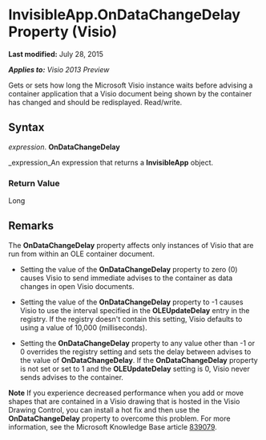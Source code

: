 
# InvisibleApp.OnDataChangeDelay Property (Visio)

 **Last modified:** July 28, 2015

 _**Applies to:** Visio 2013 Preview_

Gets or sets how long the Microsoft Visio instance waits before advising a container application that a Visio document being shown by the container has changed and should be redisplayed. Read/write.


## Syntax

 _expression_. **OnDataChangeDelay**

 _expression_An expression that returns a  **InvisibleApp** object.


### Return Value

Long


## Remarks

The  **OnDataChangeDelay** property affects only instances of Visio that are run from within an OLE container document.


- Setting the value of the  **OnDataChangeDelay** property to zero (0) causes Visio to send immediate advises to the container as data changes in open Visio documents.
    
- Setting the value of the  **OnDataChangeDelay** property to -1 causes Visio to use the interval specified in the **OLEUpdateDelay** entry in the registry. If the registry doesn't contain this setting, Visio defaults to using a value of 10,000 (milliseconds).
    
- Setting the  **OnDataChangeDelay** property to any value other than -1 or 0 overrides the registry setting and sets the delay between advises to the value of **OnDataChangeDelay**. If the  **OnDataChangeDelay** property is not set or set to 1 and the **OLEUpdateDelay** setting is 0, Visio never sends advises to the container.
    

 **Note**  If you experience decreased performance when you add or move shapes that are contained in a Visio drawing that is hosted in the Visio Drawing Control, you can install a hot fix and then use the  **OnDataChangeDelay** property to overcome this problem. For more information, see the Microsoft Knowledge Base article [839079](http://support.microsoft.com/kb/839079/).

